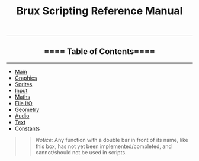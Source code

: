 # <center>**Brux Scripting Reference Manual**</center>



&nbsp;

----

## <center>**==== Table of Contents====**</center>

----

* [Main](main.md)
* [Graphics](graphics.md)
* [Sprites](sprites.md)
* [Input](input.md)
* [Maths](maths.md)
* [File I/O](fileio.md)
* [Geometry](geometry.md)
* [Audio](audio.md)
* [Text](text.md)
* [Constants](constants.md)

 >> *Notice:* Any function with a double bar in front of its name, like this box, has not yet been implemented/completed, and cannot/should not be used in scripts.
